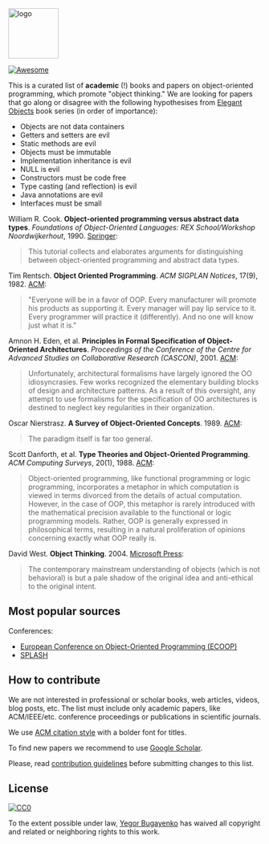 <img alt="logo" src="https://www.objectionary.com/cactus.svg" height="100px" />

[![Awesome](https://cdn.rawgit.com/sindresorhus/awesome/d7305f38d29fed78fa85652e3a63e154dd8e8829/media/badge.svg)](https://github.com/sindresorhus/awesome)

This is a curated list of **academic** (!) books and papers on
object-oriented programming, which promote "object thinking."
We are looking for papers that go along or disagree with the following
hypothesises from [Elegant Objects](http://www.yegor256.com/elegant-objects.html)
book series (in order of importance):

  * Objects are not data containers
  * Getters and setters are evil
  * Static methods are evil
  * Objects must be immutable
  * Implementation inheritance is evil
  * NULL is evil
  * Constructors must be code free
  * Type casting (and reflection) is evil
  * Java annotations are evil
  * Interfaces must be small

William R. Cook.
**Object-oriented programming versus abstract data types**.
_Foundations of Object-Oriented Languages: REX School/Workshop Noordwijkerhout_, 1990.
[Springer](https://link.springer.com/chapter/10.1007/BFb0019443):
> This tutorial collects and elaborates arguments for distinguishing between object-oriented programming and abstract data types.

Tim Rentsch.
**Object Oriented Programming**.
_ACM SIGPLAN Notices_, 17(9), 1982.
[ACM](https://dl.acm.org/doi/pdf/10.1145/947955.947961):
> "Everyone will be in a favor of OOP. Every manufacturer will promote his products as supporting it. Every manager will pay lip service to it. Every programmer will practice it (differently). And no one will know just what it is."

Amnon H. Eden, et al.
**Principles in Formal Specification of Object-Oriented Architectures**.
_Proceedings of the Conference of the Centre for Advanced Studies on Collaborative Research (CASCON)_, 2001.
[ACM](https://dl.acm.org/doi/10.5555/782096.782099):
> Unfortunately, architectural formalisms have largely ignored the OO idiosyncrasies. Few works recognized the elementary building blocks of design and architecture patterns. As a result of this oversight, any attempt to use formalisms for the specification of OO architectures is destined to neglect key regularities in their organization.

Oscar Nierstrasz.
**A Survey of Object-Oriented Concepts**.
1989.
[ACM](https://dl.acm.org/doi/10.1145/63320.66468):
> The paradigm itself is far too general.

Scott Danforth, et al.
**Type Theories and Object-Oriented Programming**.
_ACM Computing Surveys_, 20(1), 1988.
[ACM](https://dl.acm.org/doi/abs/10.1145/62058.62060):
> Object-oriented programming, like functional programming or logic programming, incorporates a metaphor in which computation is viewed in terms divorced from the details of actual computation. However, in the case of OOP, this metaphor is rarely introduced with the mathematical precision available to the functional or logic programming models. Rather, OOP is generally expressed in philosophical terms, resulting in a natural proliferation of opinions concerning exactly what OOP really is.

David West.
**Object Thinking**.
2004.
[Microsoft Press](https://www.microsoftpressstore.com/store/object-thinking-9780735691308):
> The contemporary mainstream understanding of objects (which is not behavioral) is but a pale shadow of the original idea and anti-ethical to the original intent.

## Most popular sources

Conferences:

  * [European Conference on Object-Oriented Programming (ECOOP)](http://www.ecoop.org/)
  * [SPLASH](https://www.splashcon.org/)

## How to contribute

We are not interested in professional or scholar
books, web articles, videos, blog posts, etc. The list must include
only academic papers, like ACM/IEEE/etc. conference proceedings or
publications in scientific journals.

We use [ACM citation style](http://www.acm.org/publications/authors/reference-formatting) with a bolder font for titles.

To find new papers we recommend to use
[Google Scholar](https://scholar.google.com.ua/schhp).

Please, read [contribution guidelines](https://github.com/sindresorhus/awesome/blob/master/contributing.md)
before submitting changes to this list.

## License

[![CC0](https://i.creativecommons.org/p/zero/1.0/88x31.png)](https://creativecommons.org/publicdomain/zero/1.0/)

To the extent possible under law, [Yegor Bugayenko](http://www.yegor256.com)
has waived all copyright and related or neighboring rights to this work.
